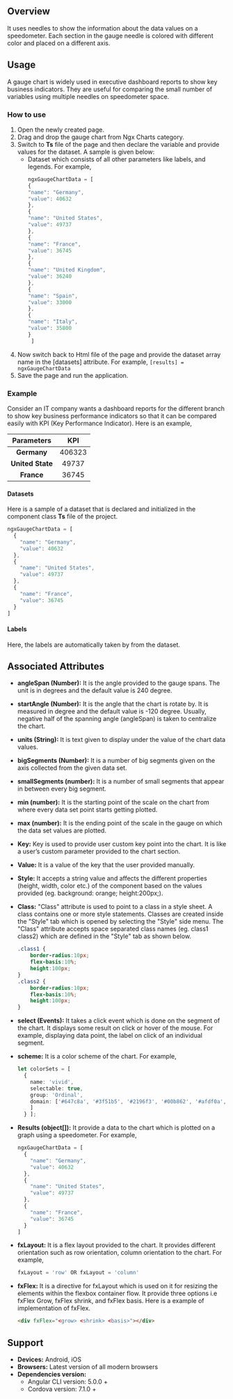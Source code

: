 ## Overview
It uses needles to show the information about the data values on a speedometer. Each section in the gauge needle is colored with different color and placed on a different axis. 

## Usage
A gauge chart is widely used in executive dashboard reports to show key business indicators. They are useful for comparing the small number of variables using multiple needles on speedometer space.

### How to use
1. Open the newly created page.
2. Drag and drop the gauge chart from Ngx Charts category.
3. Switch to **Ts** file of the page and then declare the variable and provide values for the dataset. A sample is given below: 
    * Dataset which consists of all other parameters like labels, and legends. For example, 
        ```ts
        ngxGaugeChartData = [
      {
        "name": "Germany",
        "value": 40632
      },
      {
        "name": "United States",
        "value": 49737
      },
      {
        "name": "France",
        "value": 36745
      },
      {
        "name": "United Kingdom",
        "value": 36240
      },
      {
        "name": "Spain",
        "value": 33000
      },
      {
        "name": "Italy",
        "value": 35800
      }
         ]
        ```
4. Now switch back to Html file of the page and provide the dataset array name in the [datasets] attribute. For example,
        ```
		[results] = ngxGaugeChartData
		```
5. Save the page and run the application. 
### Example
Consider an IT company wants a dashboard reports for the different branch to show key business performance indicators so that it can be compared easily with KPI (Key Performance Indicator). Here is an example,

| Parameters | KPI |
| :------: | :------: | 
| **Germany** | 406323 |
| **United State** | 49737 | 
| **France** | 36745 |  

#### Datasets
Here is a sample of a dataset that is declared and initialized in the component class **Ts** file of the project. 
```typescript
ngxGaugeChartData = [
  {
    "name": "Germany",
    "value": 40632
  },
  {
    "name": "United States",
    "value": 49737
  },
  {
    "name": "France",
    "value": 36745
  }
]
```
#### Labels
Here, the labels are automatically taken by from the dataset.
## Associated Attributes
-   **angleSpan (Number):** It is the angle provided to the gauge spans. The unit is in degrees and the default value is 240 degree.
-   **startAngle (Number):** It is the angle that the chart is rotate by. It is measured in degree and the default value is -120 degree. Usually, negative half of the spanning angle (angleSpan) is taken to centralize the chart. 
-   **units (String):** It is text given to display under the value of the chart data values.
-   **bigSegments (Number):** It is a number of big segments given on the axis collected from the given data set. 
-   **smallSegments (number):** It is a number of small segments that appear in between every big segment. 
-   **min (number):** It is the starting point of the scale on the chart from where every data set point starts getting plotted. 
-   **max (number):** It is the ending point of the scale in the gauge on which the data set values are plotted. 
-   **Key:** Key is used to provide user custom key point into the chart. It is like a user’s custom parameter provided to the chart section.
-   **Value:** It is a value of the key that the user provided manually.
- **Style:** It accepts a string value and affects the different properties (height, width, color etc.) of the component based on the values provided (eg. background: orange; height:200px;).

- **Class:** "Class" attribute is used to point to a class in a style sheet. A class contains one or more style statements. Classes are created inside the "Style" tab which is opened by selecting the "Style" side menu. The "Class" attribute accepts space separated class names (eg. class1 class2) which are defined in the "Style" tab as shown below.
    ```css
    .class1 {
        border-radius:10px;
        flex-basis:10%;
        height:100px;
    }
    .class2 {
        border-radius:10px;
        flex-basis:10%;
        height:100px;
    }
    
    ```
-   **select (Events):** It takes a click event which is done on the segment of the chart. It displays some result on click or hover of the mouse. For example, displaying data point, the label on click of an individual segment.
-   **scheme:** It is a color scheme of the chart. For example,
    ```ts
    let colorSets = [
      {
        name: 'vivid',
        selectable: true,
        group: 'Ordinal',
        domain: ['#647c8a', '#3f51b5', '#2196f3', '#00b862', '#afdf0a', '#a7b61a', '#f3e562', '#ff9800', '#ff5722', '#ff4514'
        ]
      } ];
    ```
-   **Results (object[]):** It provide a data to the chart which is plotted on a graph using a speedometer. For example,
    ```ts
    ngxGaugeChartData = [
      {
        "name": "Germany",
        "value": 40632
      },
      {
        "name": "United States",
        "value": 49737
      },
      {
        "name": "France",
        "value": 36745
      }
    ]
    ```
-   **fxLayout:** It is a flex layout provided to the chart. It provides different orientation such as row orientation, column orientation to the chart. For example, 
    ```ts
    fxLayout = 'row' OR fxLayout = 'column'
    ```
-   **fxFlex:** It is a directive for fxLayout which is used on it for resizing the elements within the flexbox container flow. It provide three options i.e fxFlex Grow, fxFlex shrink, and fxFlex basis. Here is a example of implementation of fxFlex.
    ```html
    <div fxFlex="<grow> <shrink> <basis>"></div>
    ```
## Support
- **Devices:** Android, iOS
- **Browsers:**  Latest version of all modern browsers
- **Dependencies version:** 
    - Angular CLI version: 5.0.0 + 
    - Cordova version: 7.1.0 +
